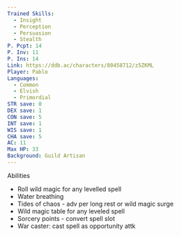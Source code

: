 ```yaml
---
Trained Skills:
  - Insight
  - Perception
  - Persuasion
  - Stealth
P. Pcpt: 14
P. Inv: 11
P. Ins: 14
Link: https://ddb.ac/characters/80458712/z5ZKML
Player: Pablo
Languages:
  - Common
  - Elvish
  - Primordial
STR save: 0
DEX save: 1
CON save: 5
INT save: 1
WIS save: 1
CHA save: 5
AC: 11
Max HP: 33
Background: Guild Artisan
---
```

Abilities
- Roll wild magic for any levelled spell
- Water breathing
- Tides of chaos - adv per long rest or wild magic surge
- Wild magic table for any leveled spell
- Sorcery points - convert spell slot
- War caster: cast spell as opportunity attk